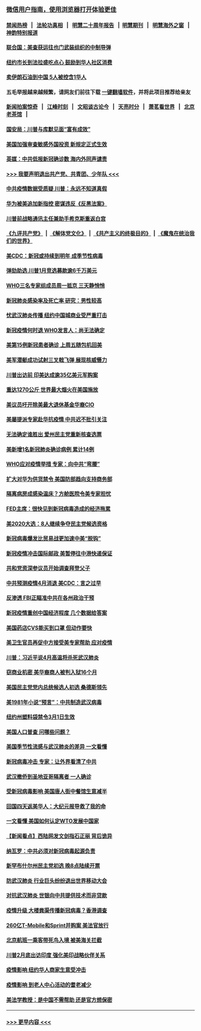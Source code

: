 ### [微信用户指南，使用浏览器打开体验更佳](https://github.com/gfw-breaker/banned-news1/blob/master/indexes/wechat-guide.md?t=0)
#### [禁闻热榜](热点新闻.md?t=0)  &nbsp;&nbsp;|&nbsp;&nbsp; [法轮功真相](https://github.com/gfw-breaker/truth/blob/master/README.md?t=0) &nbsp;&nbsp;|&nbsp;&nbsp; [明慧二十周年报告](https://github.com/gfw-breaker/mh-reports/blob/master/README.md?t=0) &nbsp;&nbsp;|&nbsp;&nbsp;[明慧期刊](https://github.com/gfw-breaker/mh-qikan) &nbsp;&nbsp;|&nbsp;&nbsp; [明慧海外之窗](https://github.com/gfw-breaker/mh-news/blob/master/README.md?t=0) &nbsp;&nbsp;|&nbsp;&nbsp; [神韵特别报道](https://github.com/gfw-breaker/mh-news/blob/master/shenyun.md?t=0)
#### [联合国：美查获运往也门武装组织的中制导弹](../pages/nsc412/n11868677.md?t=02142355) 
#### [纽约市长到法拉盛吃点心  鼓励到华人社区消费](../pages/nsc412/n11868197.md?t=02142355) 
#### [卖伊朗石油到中国  5人被控含1华人](../pages/nsc412/n11867988.md?t=02142355) 
#### 五毛举报越来越频繁，请网友们前往下载 [一键翻墙软件](https://github.com/gfw-breaker/ssr-accounts)，并将此项目推荐给亲友
#### [新闻拍案惊奇](https://github.com/gfw-breaker/banned-news1/blob/master/pages/link4.md) &nbsp;&nbsp;|&nbsp;&nbsp; [江峰时刻](https://github.com/gfw-breaker/banned-news1/blob/master/pages/link4.md) &nbsp;&nbsp;|&nbsp;&nbsp; [文昭谈古论今](https://github.com/gfw-breaker/banned-news1/blob/master/pages/link4.md) &nbsp;&nbsp;|&nbsp;&nbsp; [天亮时分](https://github.com/gfw-breaker/banned-news1/blob/master/pages/link4.md) &nbsp;&nbsp;|&nbsp;&nbsp; [萧茗看世界](https://github.com/gfw-breaker/banned-news1/blob/master/pages/link4.md) &nbsp;&nbsp;|&nbsp;&nbsp; [北京老茶馆](https://github.com/gfw-breaker/banned-news1/blob/master/pages/link4.md) &nbsp;&nbsp;|&nbsp;&nbsp; 
#### [国安局：川普与库默见面“富有成效”](../pages/nsc412/n11867976.md?t=02142355) 
#### [美国加强审查敏感外国投资 新规定正式生效](../pages/nsc412/n11868041.md?t=02142355) 
#### [英媒：中共低报新冠确诊数 海内外同声谴责](../pages/nsc412/n11867421.md?t=02142355) 
#### [>>> 我要声明退出共产党、共青团、少年队 <<<](https://github.com/begood0513/goodnews/blob/master/quit/letter.md) 
#### [中共疫情数据受质疑 川普：永远不知道真假](../pages/nsc412/n11867195.md?t=02142355) 
#### [华为被美追加新指控 密谋违反《反黑法案》](../pages/nsc412/n11867191.md?t=02142355) 
#### [川普前战略通讯主任兼助手希克斯重返白宫](../pages/nsc412/n11867104.md?t=02142355) 
#### [《九评共产党》](https://github.com/begood0513/9ping.md/blob/master/README.md) &nbsp;|&nbsp; [《解体党文化》](../../../../jtdwh.md/blob/master/README.md)  &nbsp;|&nbsp; [《共产主义的终极目的》](../../../../gczydzjmd.md/blob/master/README.md) &nbsp;|&nbsp; [《魔鬼在统治我们的世界》](../../../../mgztzwmdsj.md/blob/master/README.md) 
#### [美CDC：新冠或持续到明年 成季节性病毒](../pages/nsc412/n11867279.md?t=02142355) 
#### [弹劾助选 川普1月竞选募款逾6千万美元](../pages/nsc412/n11866950.md?t=02142355) 
#### [WHO三名专家组成员周一抵京 三天静悄悄](../pages/nsc412/n11866947.md?t=02142355) 
#### [新冠肺炎感染率及死亡率 研究：男性较高](../pages/nsc412/n11866956.md?t=02142355) 
#### [忧武汉肺炎传播 纽约中国城商业受严重打击](../pages/nsc412/n11866902.md?t=02142355) 
#### [新冠疫情何时退 WHO发言人：尚无法确定](../pages/nsc412/n11866864.md?t=02142355) 
#### [美第15例新冠患者确诊 上周五随包机回美](../pages/nsc412/n11866852.md?t=02142355) 
#### [美军潜艇成功试射三叉戟飞弹 展现核威慑力](../pages/nsc412/n11866046.md?t=02142355) 
#### [川普出访前 印美达成逾35亿美元军购案](../pages/nsc412/n11865444.md?t=02142355) 
#### [重达1270公斤 世界最大烟火在美国施放](../pages/nsc412/n11865198.md?t=02142355) 
#### [美议员吁开除美最大退休基金华裔CIO](../pages/nsc412/n11865230.md?t=02142355) 
#### [美屡提派专家赴华抗疫情 中共迟不批引关注](../pages/nsc412/n11864719.md?t=02142355) 
#### [无法确定谁胜出 爱州民主党重新核查选票](../pages/nsc412/n11864830.md?t=02142355) 
#### [美新增1名新冠肺炎确诊病例 累计14例](../pages/nsc412/n11864893.md?t=02142355) 
#### [WHO应对疫情举措 专家：向中共“弯腰”](../pages/nsc412/n11864727.md?t=02142355) 
#### [扩大对华为供货禁令 美国防部趋向支持商务部](../pages/nsc412/n11864773.md?t=02142355) 
#### [隔离病房成感染温床？方舱医院令美专家担忧](../pages/nsc412/n11864575.md?t=02142355) 
#### [FED主席：很快见到新冠病毒造成的经济拖累](../pages/nsc412/n11864507.md?t=02142355) 
#### [美2020大选：8人继续争夺民主党候选资格](../pages/nsc412/n11864327.md?t=02142355) 
#### [新冠病毒爆发比贸易战更加速中美“脱钩”](../pages/nsc412/n11864470.md?t=02142355) 
#### [新冠疫情冲击国际邮政 美暂停往中港快递保证](../pages/nsc412/n11864207.md?t=02142355) 
#### [共和党资深参议员开始调查拜登父子](../pages/nsc412/n11863984.md?t=02142355) 
#### [中共预测疫情4月消退 美CDC：言之过早](../pages/nsc412/n11864310.md?t=02142355) 
#### [反渗透 FBI正瞄准中共在各州政治干预](../pages/nsc412/n11864300.md?t=02142355) 
#### [新冠疫情重创中国经济程度 几个数据给答案](../pages/nsc412/n11864203.md?t=02142355) 
#### [美国药店CVS能买到口罩 但动作要快](../pages/nsc412/n11862438.md?t=02142355) 
#### [美卫生官员再促中方接受美专家帮助 应对疫情](../pages/nsc412/n11864043.md?t=02142355) 
#### [川普：习近平说4月高温将杀死武汉肺炎](../pages/nsc412/n11860814.md?t=02142355) 
#### [窃商业机密 美华裔商人被判入狱16个月](../pages/nsc412/n11863911.md?t=02142355) 
#### [美国民主党党内总统候选人初选 桑德斯领先](../pages/nsc412/n11863475.md?t=02142355) 
#### [美1981年小说“预言”：中共制造武汉病毒](../pages/nsc412/n11863306.md?t=02142355) 
#### [纽约州塑料袋禁令3月1日生效](../pages/nsc412/n11862832.md?t=02142355) 
#### [美国人口普查  问哪些问题？](../pages/nsc412/n11862808.md?t=02142355) 
#### [美国季节性流感与武汉肺炎的差异 一文看懂](../pages/nsc412/n11862428.md?t=02142355) 
#### [新冠病毒冲击 专家：让外界看清了中共](../pages/nsc412/n11862280.md?t=02142355) 
#### [武汉撤侨到圣地亚哥隔离者 一人确诊](../pages/nsc412/n11862460.md?t=02142355) 
#### [受新冠病毒影响 美国唐人街中餐馆生意减半](../pages/nsc412/n11861940.md?t=02142355) 
#### [回国四天返美华人：大纪元报导救了我的命](../pages/nsc412/n11862181.md?t=02142355) 
#### [一文看懂 美国如何认定WTO发展中国家](../pages/nsc412/n11862051.md?t=02142355) 
#### [【新闻看点】西陆网发文剑指石正丽 背后诡异](../pages/nsc412/n11861792.md?t=02142355) 
#### [纳瓦罗：中共必须对新冠病毒起源负责](../pages/nsc412/n11861810.md?t=02142355) 
#### [新罕布什尔州民主党初选 晚8点陆续开票](../pages/nsc412/n11861872.md?t=02142355) 
#### [防武汉肺炎 行业巨头纷纷退出世界移动大会](../pages/nsc412/n11861795.md?t=02142355) 
#### [对抗武汉肺炎 世银向中共提供技术而非贷款](../pages/nsc412/n11861652.md?t=02142355) 
#### [疫情升级 大楼粪渠传播新冠病毒？香港调查](../pages/nsc412/n11861556.md?t=02142355) 
#### [260亿T-Mobile和Sprint并购案 美法官放行](../pages/nsc412/n11861511.md?t=02142355) 
#### [北京航班一乘客带死鸟入境 被美海关拦截](../pages/nsc412/n11861317.md?t=02142355) 
#### [川普2月底出访印度 强化美印战略伙伴关系](../pages/nsc412/n11860557.md?t=02142355) 
#### [疫情影响  纽约华人商家生意受冲击](../pages/nsc412/n11860284.md?t=02142355) 
#### [疫情影响  到老人中心活动的耆老减少](../pages/nsc412/n11860199.md?t=02142355) 
#### [美法学教授：是中国不需帮助 还是官方想保密](../pages/nsc412/n11859492.md?t=02142355) 

----
#### [ >>> 更早内容 <<< ](../indexes/nsc412-earlier.md)
